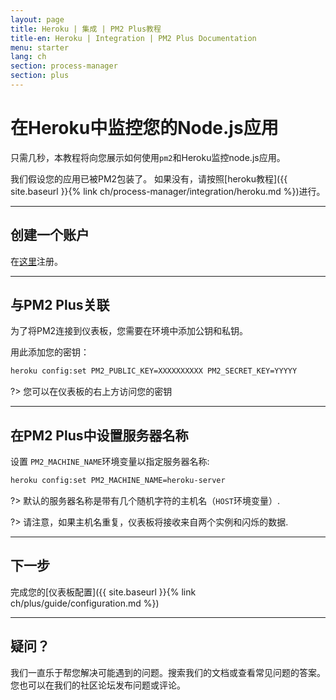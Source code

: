 ```yaml
---
layout: page
title: Heroku | 集成 | PM2 Plus教程
title-en: Heroku | Integration | PM2 Plus Documentation
menu: starter
lang: ch
section: process-manager
section: plus
---
```


# 在Heroku中监控您的Node.js应用

只需几秒，本教程将向您展示如何使用`pm2`和Heroku监控node.js应用。

我们假设您的应用已被PM2包装了。 如果没有，请按照[heroku教程]({{ site.baseurl }}{% link ch/process-manager/integration/heroku.md %})进行。

---

## 创建一个账户

在[这里](https://app.keymetrics.io/api/oauth/register)注册。

---

## 与PM2 Plus关联

为了将PM2连接到仪表板，您需要在环境中添加公钥和私钥。

用此添加您的密钥：

```bash
heroku config:set PM2_PUBLIC_KEY=XXXXXXXXXX PM2_SECRET_KEY=YYYYY
```

?> 您可以在仪表板的右上方访问您的密钥

---

## 在PM2 Plus中设置服务器名称

设置 `PM2_MACHINE_NAME`环境变量以指定服务器名称:

```bash
heroku config:set PM2_MACHINE_NAME=heroku-server
```

?> 默认的服务器名称是带有几个随机字符的主机名（`HOST`环境变量）.

?> 请注意，如果主机名重复，仪表板将接收来自两个实例和闪烁的数据.

---

## 下一步

完成您的[仪表板配置]({{ site.baseurl }}{% link ch/plus/guide/configuration.md %})

---

## 疑问？

我们一直乐于帮您解决可能遇到的问题。搜索我们的文档或查看常见问题的答案。您也可以在我们的社区论坛发布问题或评论。